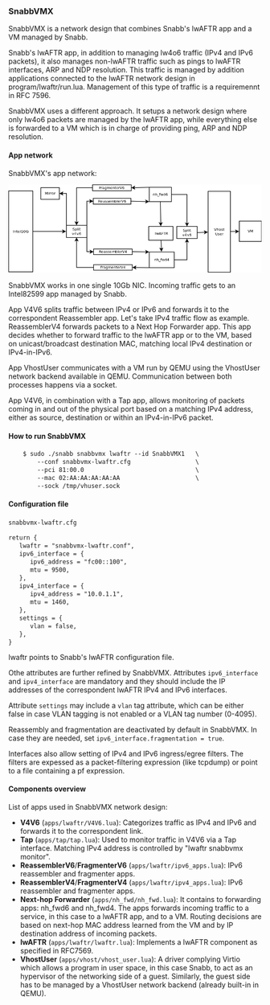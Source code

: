 ### SnabbVMX

SnabbVMX is a network design that combines Snabb's lwAFTR app and a VM managed by Snabb.

Snabb's lwAFTR app, in addition to managing lw4o6 traffic (IPv4 and IPv6 packets),
it also manages non-lwAFTR traffic such as pings to lwAFTR interfaces, ARP and
NDP resolution.  This traffic is managed by addition applications connected to
the lwAFTR network design in program/lwaftr/run.lua.  Management of this type
of traffic is a requiremennt in RFC 7596.

SnabbVMX uses a different approach.  It setups a network design where only lw4o6
packets are managed by the lwAFTR app, while everything else is forwarded to a VM
which is in charge of providing ping, ARP and NDP resolution.

#### App network

SnabbVMX's app network:

![SnabbVMX](.images/snabbvmx.png)

SnabbVMX works in one single 10Gb NIC.  Incoming traffic gets to an Intel82599 app
managed by Snabb.

App V4V6 splits traffic between IPv4 or IPv6 and forwards it to the correspondent
Reassembler app.  Let's take IPv4 traffic flow as example. ReassemblerV4 forwards
packets to a Next Hop Forwarder app.  This app decides whether to forward traffic
to the lwAFTR app or to the VM, based on unicast/broadcast destination MAC,
matching local IPv4 destination or IPv4-in-IPv6.

App VhostUser communicates with a VM run by QEMU using the VhostUser network
backend available in QEMU.  Communication between both processes happens via a
socket.

App V4V6, in combination with a Tap app, allows monitoring of packets coming
in and out of the physical port based on a matching IPv4 address, either as
source, destination or within an IPv4-in-IPv6 packet.

#### How to run SnabbVMX

```
    $ sudo ./snabb snabbvmx lwaftr --id SnabbVMX1   \
        --conf snabbvmx-lwaftr.cfg                  \
        --pci 81:00.0                               \
        --mac 02:AA:AA:AA:AA:AA                     \
        --sock /tmp/vhuser.sock
```

#### Configuration file

`snabbvmx-lwaftr.cfg`

```
return {
   lwaftr = "snabbvmx-lwaftr.conf",
   ipv6_interface = {
      ipv6_address = "fc00::100",
      mtu = 9500,
   },
   ipv4_interface = {
      ipv4_address = "10.0.1.1",
      mtu = 1460,
   },
   settings = {
      vlan = false,
   },
}
```

lwaftr points to Snabb's lwAFTR configuration file.

Othe attributes are further refined by SnabbVMX.  Attributes `ipv6_interface`
and `ipv4_interface` are mandatory and they should include the IP addresses
of the correspondent lwAFTR IPv4 and IPv6 interfaces.

Attribute `settings` may include a `vlan` tag attribute, which can be either
false in case VLAN tagging is not enabled or a VLAN tag number (0-4095).

Reassembly and fragmentation are deactivated by default in SnabbVMX.  In case
they are needed, set `ipv6_interface.fragmentation = true`.

Interfaces also allow setting of IPv4 and IPv6 ingress/egree filters.  The
filters are expessed as a packet-filtering expression (like tcpdump) or point
to a file containing a pf expression.

#### Components overview

List of apps used in SnabbVMX network design:

* **V4V6** (`apps/lwaftr/V4V6.lua`):  Categorizes traffic as IPv4 and IPv6 and
forwards it to the correspondent link.
* **Tap** (`apps/tap/tap.lua`):  Used to monitor traffic in V4V6 via a Tap interface.
Matching IPv4 address is controlled by "lwaftr snabbvmx monitor".
* **ReassemblerV6**/**FragmenterV6** (`apps/lwaftr/ipv6_apps.lua`):  IPv6 reassembler and
fragmenter apps.
* **ReassemblerV4**/**FragmenterV4** (`apps/lwaftr/ipv4_apps.lua`):  IPv6 reassembler and
fragmenter apps.
* **Next-hop Forwarder** (`apps/nh_fwd/nh_fwd.lua`): It contains to forwarding apps:
nh_fwd6 and nh_fwd4.  The apps forwards incoming traffic to a service, in this
case to a lwAFTR app, and to a VM.  Routing decisions are based on next-hop
MAC address learned from the VM and by IP destination address of incoming
packets.
* **lwAFTR** (`apps/lwaftr/lwaftr.lua`):  Implements a lwAFTR component as specified
in RFC7569.
* **VhostUser** (`apps/vhost/vhost_user.lua`):  A driver complying Virtio which allows
a program in user space, in this case Snabb, to act as an hypervisor of the
networking side of a guest.  Similarly, the guest side has to be managed by a
VhostUser network backend (already built-in in QEMU).

